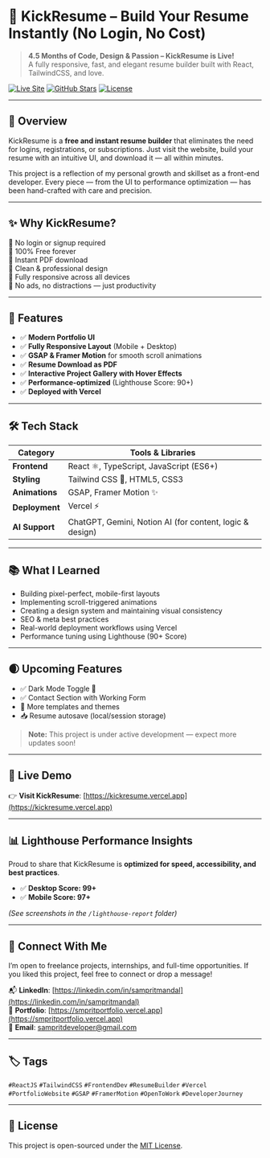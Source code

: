 # 🚀 KickResume – Build Your Resume Instantly (No Login, No Cost)

> **4.5 Months of Code, Design & Passion – KickResume is Live!**  
> A fully responsive, fast, and elegant resume builder built with React, TailwindCSS, and love.

[![Live Site](https://img.shields.io/badge/Live-Demo-green?style=flat-square&logo=vercel)](https://kickresume.vercel.app/)
[![GitHub Stars](https://img.shields.io/github/stars/your-username/kickresume?style=social)](https://github.com/your-username/kickresume)
[![License](https://img.shields.io/github/license/your-username/kickresume)](./LICENSE)

---

## 🌟 Overview

KickResume is a **free and instant resume builder** that eliminates the need for logins, registrations, or subscriptions. Just visit the website, build your resume with an intuitive UI, and download it — all within minutes.

This project is a reflection of my personal growth and skillset as a front-end developer. Every piece — from the UI to performance optimization — has been hand-crafted with care and precision.

---

## ✨ Why KickResume?

🔹 No login or signup required  
🔹 100% Free forever  
🔹 Instant PDF download  
🔹 Clean & professional design  
🔹 Fully responsive across all devices  
🔹 No ads, no distractions — just productivity

---

## 🧩 Features

- ✅ **Modern Portfolio UI**  
- ✅ **Fully Responsive Layout** (Mobile + Desktop)  
- ✅ **GSAP & Framer Motion** for smooth scroll animations  
- ✅ **Resume Download as PDF**  
- ✅ **Interactive Project Gallery with Hover Effects**  
- ✅ **Performance-optimized** (Lighthouse Score: 90+)  
- ✅ **Deployed with Vercel**

---

## 🛠️ Tech Stack

| Category         | Tools & Libraries                                |
|------------------|---------------------------------------------------|
| **Frontend**     | React ⚛️, TypeScript, JavaScript (ES6+)          |
| **Styling**      | Tailwind CSS 🎨, HTML5, CSS3                      |
| **Animations**   | GSAP, Framer Motion ✨                            |
| **Deployment**   | Vercel ⚡                                          |
| **AI Support**   | ChatGPT, Gemini, Notion AI (for content, logic & design) |

---

## 📚 What I Learned

- Building pixel-perfect, mobile-first layouts  
- Implementing scroll-triggered animations  
- Creating a design system and maintaining visual consistency  
- SEO & meta best practices  
- Real-world deployment workflows using Vercel  
- Performance tuning using Lighthouse (90+ Score)

---

## 🌒 Upcoming Features

- ✅ Dark Mode Toggle 🌙  
- ✅ Contact Section with Working Form  
- 🔄 More templates and themes  
- 📥 Resume autosave (local/session storage)  

> **Note:** This project is under active development — expect more updates soon!

---

## 🔗 Live Demo

👉 **Visit KickResume**: [https://kickresume.vercel.app](https://kickresume.vercel.app)

---

## 📊 Lighthouse Performance Insights

Proud to share that KickResume is **optimized for speed, accessibility, and best practices**.

- ✅ **Desktop Score: 99+**
- ✅ **Mobile Score: 97+**

*(See screenshots in the `/lighthouse-report` folder)*

---

## 🙌 Connect With Me

I’m open to freelance projects, internships, and full-time opportunities. If you liked this project, feel free to connect or drop a message!

📬 **LinkedIn**: [https://linkedin.com/in/sampritmandal](https://linkedin.com/in/sampritmandal)  
💼 **Portfolio**: [https://smpritportfolio.vercel.app](https://smpritportfolio.vercel.app)  
📧 **Email**: sampritdeveloper@gmail.com

---

## 🏷️ Tags

`#ReactJS` `#TailwindCSS` `#FrontendDev` `#ResumeBuilder` `#Vercel`  
`#PortfolioWebsite` `#GSAP` `#FramerMotion` `#OpenToWork` `#DeveloperJourney`

---

## 📄 License

This project is open-sourced under the [MIT License](./LICENSE).
